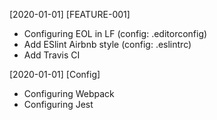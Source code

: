 [2020-01-01] [FEATURE-001]
- Configuring EOL in LF (config: .editorconfig)
- Add ESlint Airbnb style (config: .eslintrc)
- Add Travis CI

[2020-01-01] [Config]
- Configuring Webpack
- Configuring Jest